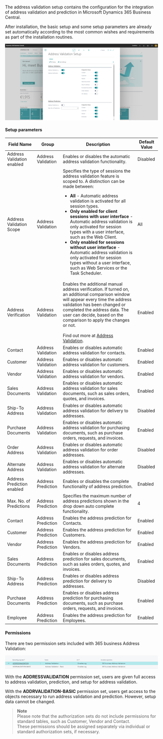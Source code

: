 The address validation setup contains the configuration for the integration of address validation and prediction in Microsoft Dynamics 365 Business Central.

After installation, the basic setup and some setup parameters are already set automatically according to the most common wishes and requirements as part of the installation routines.

![Address Validation Setup](/assets/images/365-business-address-validation/setup.en-US.png)

#### Setup parameters

| Field Name | Group | Description | Default Value |
| --- | --- | --- | --- |
| Address Validation enabled | Address Validation | Enables or disables the automatic address validation functionality. | Disabled |
| Address Validation Scope | Address Validation | Specifies the type of sessions the address validation feature is scoped to. A distinction can be made between: <ul><li><strong>All</strong> - Automatic address validation is activated for all session types.</li><li><strong>Only enabled for client sessions with user interface</strong> - Automatic address validation is only activated for session types with a user interface, such as the Web Client.</li><li><strong>Only enabled for sessions without user interface</strong> - Automatic address validation is only activated for session types without a user interface, such as Web Services or the Task Scheduler.</li></ul> | All |
| Address Verification | Address Validation | Enables the additional manual address verification. If turned on, an additional comparison  window will appear every time the address validation has been changed or completed the address data. The user can decide, based on the comparison to apply the changes or not.<br><br>Find out more at [Address Validation](../address-validation/). | Enabled |
| Contact | Address Validation | Enables or disables automatic address validation for contacts. | Enabled |
| Customer | Address Validation | Enables or disables automatic address validation for customers. | Enabled |
| Vendor | Address Validation | Enables or disables automatic address validation for vendors. | Enabled |
| Sales Documents | Address Validation | Enables or disables automatic address validation for sales documents, such as sales orders, quotes, and invoices. | Enabled |
| Ship-To Address | Address Validation | Enables or disables automatic address validation for delivery to addresses. | Disabled |
| Purchase Documents | Address Validation | Enables or disables automatic address validation for purchasing documents, such as purchase orders, requests, and invoices. | Enabled |
| Order Address | Address Validation | Enables or disables automatic address validation for order addresses. | Disabled |
| Alternate Address | Address Validation | Enables or disables automatic address validation for alternate addresses. | Disabled |
| Address Prediction enabled | Address Prediction | Enables or disables the complete functionality of address prediction. | Enabled |
| Max. No. of Predictions | Address Prediction | Specifies the maximum number of address predictions shown in the drop down auto complete functionality. | 4 |
| Contact | Address Prediction | Enables the address prediction for Contacts. | Enabled |
| Customer | Address Prediction | Enables the address prediction for Customers. | Enabled |
| Vendor | Address Prediction | Enables the address prediction for Vendors. | Enabled |
| Sales Documents | Address Prediction | Enables or disables address prediction for sales documents, such as sales orders, quotes, and invoices. | Enabled |
| Ship-To Address | Address Prediction | Enables or disables address prediction for delivery to addresses. | Disabled |
| Purchase Documents | Address Prediction | Enables or disables address prediction for purchasing documents, such as purchase orders, requests, and invoices. | Enabled |
| Employee | Address Prediction | Enables the address prediction for Employees. | Enabled |

#### Permissions

There are two permission sets included with 365 business Address Validation:

![Permission Sets](/assets/images/365-business-address-validation/permissions.de-DE.png)

With the **ADDRESSVALIDATION** permission set, users are given full access to address validation, prediction, and setup for address validation.

With the **ADDRVALIDATION-BASIC** permission set, users get access to the objects necessary to run address validation and prediction. However, setup data cannot be changed.

>**Note**<br>Please note that the authorization sets do not include permissions for standard tables, such as Customer, Vendor and Contact.<br>These permissions should be assigned separately via individual or standard authorization sets, if necessary.